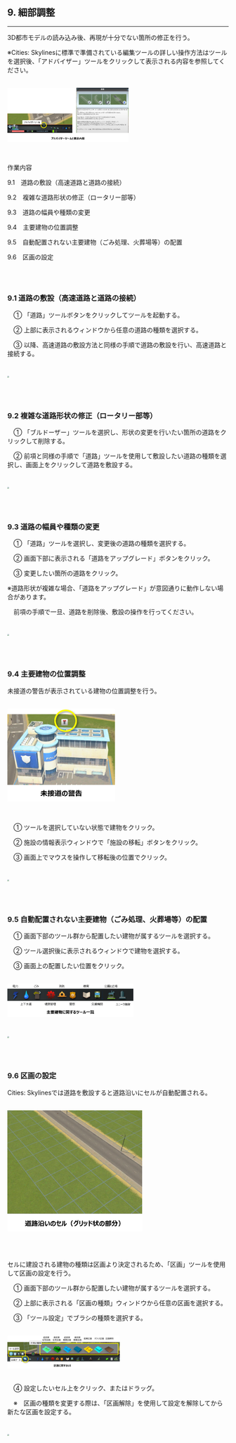 ## 9. 細部調整

------

3D都市モデルの読み込み後、再現が十分でない箇所の修正を行う。

※Cities: Skylinesに標準で準備されている編集ツールの詳しい操作方法はツールを選択後、「アドバイザー」ツールをクリックして表示される内容を参照してください。

<br><img src="../resources/userMan/3-4-1.png" style="zoom: 27%;" />

<br>

作業内容

9.1　道路の敷設（高速道路と道路の接続）

9.2　複雑な道路形状の修正（ロータリー部等）

9.3　道路の幅員や種類の変更

9.4　主要建物の位置調整

9.5　自動配置されない主要建物（ごみ処理、火葬場等）の配置

9.6　区画の設定

<br><br>

### 9.1 道路の敷設（高速道路と道路の接続）

　① 「道路」ツールボタンをクリックしてツールを起動する。

　② 上部に表示されるウィンドウから任意の道路の種類を選択する。

　③ 以降、高速道路の敷設方法と同様の手順で道路の敷設を行い、高速道路と接続する。

<br><img src="../resources/userMan/3-4-1-1.png" style="zoom: 25%;" />

<br><br>

### 9.2 複雑な道路形状の修正（ロータリー部等）

　① 「ブルドーザー」ツールを選択し、形状の変更を行いたい箇所の道路をクリックして削除する。

　② 前項と同様の手順で「道路」ツールを使用して敷設したい道路の種類を選択し、画面上をクリックして道路を敷設する。

<br><img src="../resources/userMan/3-4-2-1.png" style="zoom: 25.5%;" />

<br><br>

### 9.3 道路の幅員や種類の変更

　① 「道路」ツールを選択し、変更後の道路の種類を選択する。

　② 画面下部に表示される「道路をアップグレード」ボタンをクリック。

　③ 変更したい箇所の道路をクリック。

※道路形状が複雑な場合、「道路をアップグレード」が意図通りに動作しない場合があります。

　前項の手順で一旦、道路を削除後、敷設の操作を行ってください。

<br><img src="../resources/userMan/3-4-3-1.png" style="zoom: 25%;" />

<br><br>

### 9.4 主要建物の位置調整

未接道の警告が表示されている建物の位置調整を行う。

<br><img src="../resources/userMan/3-4-4-1.png" style="zoom: 25%;" />

<br>

　① ツールを選択していない状態で建物をクリック。

　② 施設の情報表示ウィンドウで「施設の移転」ボタンをクリック。

　③ 画面上でマウスを操作して移転後の位置でクリック。

<br><img src="../resources/userMan/3-4-4-2.png" style="zoom: 25%;" />

<br><br>

### 9.5 自動配置されない主要建物（ごみ処理、火葬場等）の配置

　① 画面下部のツール群から配置したい建物が属するツールを選択する。

　② ツール選択後に表示されるウィンドウで建物を選択する。

　③ 画面上の配置したい位置をクリック。

<br><img src="../resources/userMan/3-4-5-1.png" style="zoom: 28%;" />

<br><img src="../resources/userMan/3-4-5-2.png" style="zoom: 25%;" />

<br><br>

### 9.6 区画の設定

Cities: Skylinesでは道路を敷設すると道路沿いにセルが自動配置される。

<br><img src="../resources/userMan/3-4-6-1.png" style="zoom: 30%;" />

<br><br>

セルに建設される建物の種類は区画より決定されるため、「区画」ツールを使用して区画の設定を行う。

　① 画面下部のツール群から配置したい建物が属するツールを選択する。

　② 上部に表示される「区画の種類」ウィンドウから任意の区画を選択する。

　③ 「ツール設定」でブラシの種類を選択する。

<br><img src="../resources/userMan/3-4-6-2.png" style="zoom: 25%;" />

<br>　④ 設定したいセル上をクリック、またはドラッグ。

　※　区画の種類を変更する際は、「区画解除」を使用して設定を解除してから新たな区画を設定する。

<br><img src="../resources/userMan/3-4-6-3.png" style="zoom: 25%;" />

<br><br>
